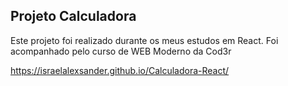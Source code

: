 ## Projeto Calculadora

Este projeto foi realizado durante os meus estudos em React. Foi acompanhado pelo curso de WEB Moderno da Cod3r

https://israelalexsander.github.io/Calculadora-React/
